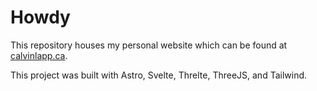 # Howdy

This repository houses my personal website which can be found at [calvinlapp.ca](https://calvinlapp.ca).

This project was built with Astro, Svelte, Threlte, ThreeJS, and Tailwind.
